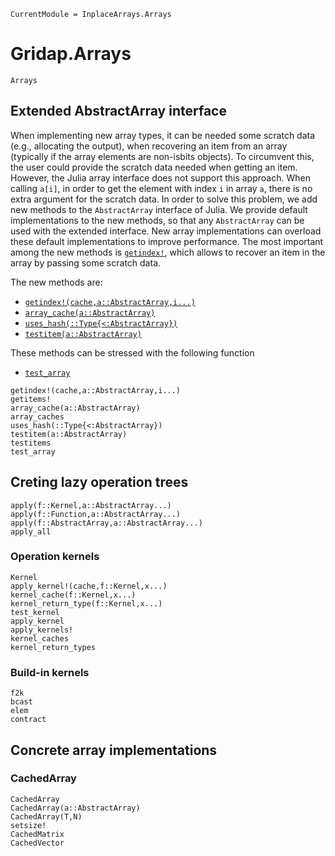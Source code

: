 
```@meta
CurrentModule = InplaceArrays.Arrays
```
# Gridap.Arrays

```@docs
Arrays
```

## Extended AbstractArray interface

When implementing new array types, it can be needed some scratch data (e.g., allocating the output), when recovering an item from an array (typically if the array elements are non-isbits objects). To circumvent this, the user could provide the scratch data needed when getting an item. However, the Julia array interface does not support this approach. When calling `a[i]`, in order to get the element with index `i` in array `a`, there is no extra argument for the scratch data. In order to solve this problem, we add new methods to the `AbstractArray` interface of Julia. We provide default implementations to the new methods, so that any `AbstractArray` can be used with the extended interface. New array implementations can overload these default implementations to improve performance. The most important among the new methods is [`getindex!`](@ref), which allows to recover an item in the array by passing some scratch data.

The new methods are:
- [`getindex!(cache,a::AbstractArray,i...)`](@ref)
- [`array_cache(a::AbstractArray)`](@ref)
- [`uses_hash(::Type{<:AbstractArray})`](@ref)
- [`testitem(a::AbstractArray)`](@ref)

These methods can be stressed with the following function
- [`test_array`](@ref)

```@docs
getindex!(cache,a::AbstractArray,i...)
getitems!
array_cache(a::AbstractArray)
array_caches
uses_hash(::Type{<:AbstractArray})
testitem(a::AbstractArray)
testitems
test_array
```

## Creting lazy operation trees

```@docs
apply(f::Kernel,a::AbstractArray...)
apply(f::Function,a::AbstractArray...)
apply(f::AbstractArray,a::AbstractArray...)
apply_all
```

### Operation kernels

```@docs
Kernel
apply_kernel!(cache,f::Kernel,x...)
kernel_cache(f::Kernel,x...)
kernel_return_type(f::Kernel,x...)
test_kernel
apply_kernel
apply_kernels!
kernel_caches
kernel_return_types
```
### Build-in kernels

```@docs
f2k
bcast
elem
contract
```
## Concrete array implementations

### CachedArray

```@docs
CachedArray
CachedArray(a::AbstractArray)
CachedArray(T,N)
setsize!
CachedMatrix
CachedVector
```
